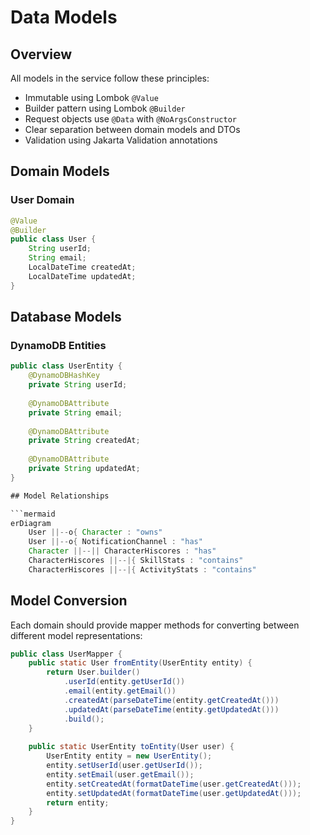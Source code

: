 # Data Models

## Overview

All models in the service follow these principles:
- Immutable using Lombok `@Value`
- Builder pattern using Lombok `@Builder`
- Request objects use `@Data` with `@NoArgsConstructor`
- Clear separation between domain models and DTOs
- Validation using Jakarta Validation annotations

## Domain Models

### User Domain

```java
@Value
@Builder
public class User {
    String userId;
    String email;
    LocalDateTime createdAt;
    LocalDateTime updatedAt;
}
```

## Database Models

### DynamoDB Entities

```java
public class UserEntity {
    @DynamoDBHashKey
    private String userId;
    
    @DynamoDBAttribute
    private String email;
    
    @DynamoDBAttribute
    private String createdAt;
    
    @DynamoDBAttribute
    private String updatedAt;
}

## Model Relationships

```mermaid
erDiagram
    User ||--o{ Character : "owns"
    User ||--o{ NotificationChannel : "has"
    Character ||--|| CharacterHiscores : "has"
    CharacterHiscores ||--|{ SkillStats : "contains"
    CharacterHiscores ||--|{ ActivityStats : "contains"
```

## Model Conversion

Each domain should provide mapper methods for converting between different model representations:

```java
public class UserMapper {
    public static User fromEntity(UserEntity entity) {
        return User.builder()
            .userId(entity.getUserId())
            .email(entity.getEmail())
            .createdAt(parseDateTime(entity.getCreatedAt()))
            .updatedAt(parseDateTime(entity.getUpdatedAt()))
            .build();
    }
    
    public static UserEntity toEntity(User user) {
        UserEntity entity = new UserEntity();
        entity.setUserId(user.getUserId());
        entity.setEmail(user.getEmail());
        entity.setCreatedAt(formatDateTime(user.getCreatedAt()));
        entity.setUpdatedAt(formatDateTime(user.getUpdatedAt()));
        return entity;
    }
}
``` 
